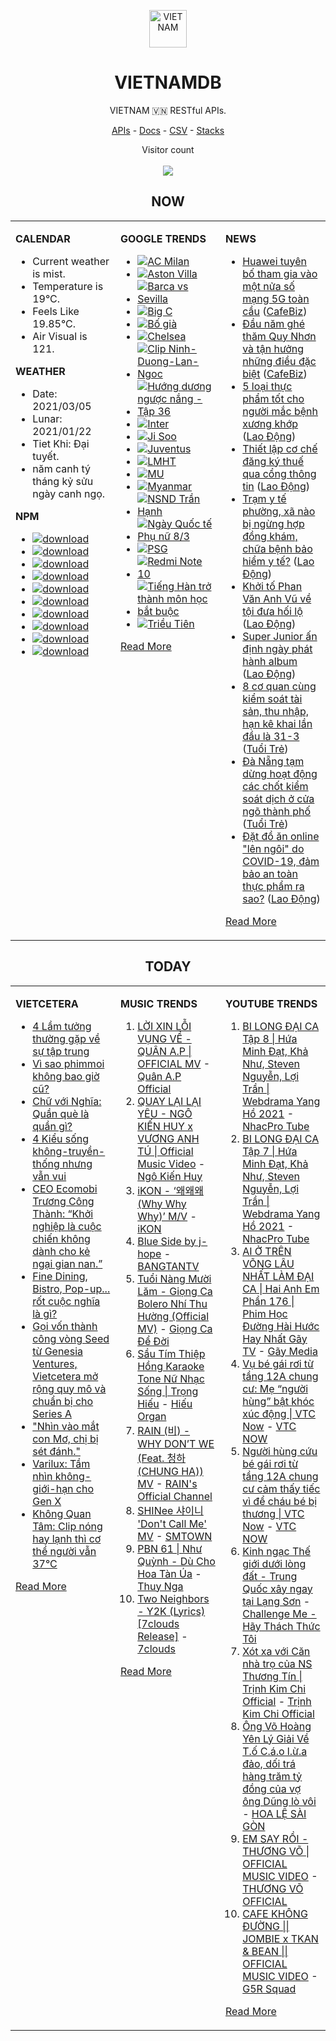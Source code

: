<p align="center"><img src="https://raw.githubusercontent.com/vietnamdb/vietnamdb/master/images/profile/avatar.png" alt="VIETNAM" height="60"/></p>
<h1 align="center">VIETNAMDB</h1>
<p align="center">VIETNAM 🇻🇳 RESTful APIs.</p>
<p align="center">
  <a href="https://vietnamdb.herokuapp.com/api">APIs</a> -
  <a href="https://vietnamdb.github.io/#/">Docs</a> -
  <a href="https://github.com/vietnamdb/vietnamdb/tree/master/docs">CSV</a> -
  <a href="https://github.com/vietnamdb/vietnamdb/tree/master/docs/stacks">Stacks</a>
</p>
<p align="center"> 
  Visitor count<br><br>
  <img src="https://profile-counter.glitch.me/vietnamdb/count.svg" />
</p>


<h2 align="center">NOW</h2>

<table style="width:100%"><tbody style="width:100%"><tr><td valign="top" width="33%">

**CALENDAR**

- Current weather is mist.
- Temperature is 19°C.
- Feels Like 19.85°C.
- Air Visual is 121.

**WEATHER**

- Date: 2021/03/05
- Lunar: 2021/01/22
- Tiet Khi: Đại tuyết.
- năm canh tý tháng kỷ sửu ngày canh ngọ.

**NPM**

- [![download](https://img.shields.io/npm/dm/giaohangnhanh.svg?style=flat-square&label=giaohangnhanh&color=red)](https://www.npmjs.com/package/giaohangnhanh)
- [![download](https://img.shields.io/npm/dm/onepay.svg?style=flat-square&label=onepay&color=red)](https://www.npmjs.com/package/onepay)
- [![download](https://img.shields.io/npm/dm/vietcetera.svg?style=flat-square&label=vietcetera&color=red)](https://www.npmjs.com/package/vietcetera)
- [![download](https://img.shields.io/npm/dm/vietnambanks.svg?style=flat-square&label=vietnambanks&color=red)](https://www.npmjs.com/package/vietnambanks)
- [![download](https://img.shields.io/npm/dm/vietnamgovernment.svg?style=flat-square&label=vietnamgovernment&color=red)](https://www.npmjs.com/package/vietnamgovernment)
- [![download](https://img.shields.io/npm/dm/vietnamnews.svg?style=flat-square&label=vietnamnews&color=red)](https://www.npmjs.com/package/vietnamnews)
- [![download](https://img.shields.io/npm/dm/vnapis.svg?style=flat-square&label=vnapis&color=red)](https://www.npmjs.com/package/vnapis)
- [![download](https://img.shields.io/npm/dm/vnpay.svg?style=flat-square&label=vnpay&color=red)](https://www.npmjs.com/package/vnpay)
- [![download](https://img.shields.io/npm/dm/vtcpay.svg?style=flat-square&label=vtcpay&color=red)](https://www.npmjs.com/package/vtcpay)
- [![download](https://img.shields.io/npm/dm/zalopay.svg?style=flat-square&label=zalopay&color=red)](https://www.npmjs.com/package/zalopay)

</td><td valign="top" width="33%">

**GOOGLE TRENDS**

- [![AC Milan](https://img.shields.io/static/v1?label=AC%20Milan&message=google&color=red&style=flat-square)](https://www.google.com/search?q=AC%20Milan)
- [![Aston Villa](https://img.shields.io/static/v1?label=Aston%20Villa&message=google&color=red&style=flat-square)](https://www.google.com/search?q=Aston%20Villa)
- [![Barca vs Sevilla](https://img.shields.io/static/v1?label=Barca%20vs%20Sevilla&message=google&color=red&style=flat-square)](https://www.google.com/search?q=Barca%20vs%20Sevilla)
- [![Big C](https://img.shields.io/static/v1?label=Big%20C&message=google&color=red&style=flat-square)](https://www.google.com/search?q=Big%20C)
- [![Bố già](https://img.shields.io/static/v1?label=B%E1%BB%91%20gi%C3%A0&message=google&color=red&style=flat-square)](https://www.google.com/search?q=B%E1%BB%91%20gi%C3%A0)
- [![Chelsea](https://img.shields.io/static/v1?label=Chelsea&message=google&color=red&style=flat-square)](https://www.google.com/search?q=Chelsea)
- [![Clip Ninh-Duong-Lan-Ngoc](https://img.shields.io/static/v1?label=Clip%20Ninh-Duong-Lan-Ngoc&message=google&color=red&style=flat-square)](https://www.google.com/search?q=Clip%20Ninh-Duong-Lan-Ngoc)
- [![Hướng dương ngược nắng - Tập 36](https://img.shields.io/static/v1?label=H%C6%B0%E1%BB%9Bng%20d%C6%B0%C6%A1ng%20ng%C6%B0%E1%BB%A3c%20n%E1%BA%AFng%20-%20T%E1%BA%ADp%2036&message=google&color=red&style=flat-square)](https://www.google.com/search?q=H%C6%B0%E1%BB%9Bng%20d%C6%B0%C6%A1ng%20ng%C6%B0%E1%BB%A3c%20n%E1%BA%AFng%20-%20T%E1%BA%ADp%2036)
- [![Inter](https://img.shields.io/static/v1?label=Inter&message=google&color=red&style=flat-square)](https://www.google.com/search?q=Inter)
- [![Ji Soo](https://img.shields.io/static/v1?label=Ji%20Soo&message=google&color=red&style=flat-square)](https://www.google.com/search?q=Ji%20Soo)
- [![Juventus](https://img.shields.io/static/v1?label=Juventus&message=google&color=red&style=flat-square)](https://www.google.com/search?q=Juventus)
- [![LMHT](https://img.shields.io/static/v1?label=LMHT&message=google&color=red&style=flat-square)](https://www.google.com/search?q=LMHT)
- [![MU](https://img.shields.io/static/v1?label=MU&message=google&color=red&style=flat-square)](https://www.google.com/search?q=MU)
- [![Myanmar](https://img.shields.io/static/v1?label=Myanmar&message=google&color=red&style=flat-square)](https://www.google.com/search?q=Myanmar)
- [![NSND Trần Hạnh](https://img.shields.io/static/v1?label=NSND%20Tr%E1%BA%A7n%20H%E1%BA%A1nh&message=google&color=red&style=flat-square)](https://www.google.com/search?q=NSND%20Tr%E1%BA%A7n%20H%E1%BA%A1nh)
- [![Ngày Quốc tế Phụ nữ 8/3](https://img.shields.io/static/v1?label=Ng%C3%A0y%20Qu%E1%BB%91c%20t%E1%BA%BF%20Ph%E1%BB%A5%20n%E1%BB%AF%208/3&message=google&color=red&style=flat-square)](https://www.google.com/search?q=Ng%C3%A0y%20Qu%E1%BB%91c%20t%E1%BA%BF%20Ph%E1%BB%A5%20n%E1%BB%AF%208/3)
- [![PSG](https://img.shields.io/static/v1?label=PSG&message=google&color=red&style=flat-square)](https://www.google.com/search?q=PSG)
- [![Redmi Note 10](https://img.shields.io/static/v1?label=Redmi%20Note%2010&message=google&color=red&style=flat-square)](https://www.google.com/search?q=Redmi%20Note%2010)
- [![Tiếng Hàn trở thành môn học bắt buộc](https://img.shields.io/static/v1?label=Ti%E1%BA%BFng%20H%C3%A0n%20tr%E1%BB%9F%20th%C3%A0nh%20m%C3%B4n%20h%E1%BB%8Dc%20b%E1%BA%AFt%20bu%E1%BB%99c&message=google&color=red&style=flat-square)](https://www.google.com/search?q=Ti%E1%BA%BFng%20H%C3%A0n%20tr%E1%BB%9F%20th%C3%A0nh%20m%C3%B4n%20h%E1%BB%8Dc%20b%E1%BA%AFt%20bu%E1%BB%99c)
- [![Triều Tiên](https://img.shields.io/static/v1?label=Tri%E1%BB%81u%20Ti%C3%AAn&message=google&color=red&style=flat-square)](https://www.google.com/search?q=Tri%E1%BB%81u%20Ti%C3%AAn)

[Read More](https://trends.google.com/trends/?geo=VN)

</td><td valign="top" width="33%">

**NEWS**

- [Huawei tuyên bố tham gia vào một nửa số mạng 5G toàn cầu](https://cafebiz.vn/huawei-tuyen-bo-tham-gia-vao-mot-nua-so-mang-5g-toan-cau-20210305091203904.chn) ([CafeBiz](https://cafebiz.vn))
- [Đầu năm ghé thăm Quy Nhơn và tận hưởng những điều đặc biệt](https://cafebiz.vn/dau-nam-ghe-tham-quy-nhon-va-tan-huong-nhung-dieu-dac-biet-20210304111623382.chn) ([CafeBiz](https://cafebiz.vn))
- [5 loại thực phẩm tốt cho người mắc bệnh xương khớp](https://laodong.vn/suc-khoe/5-loai-thuc-pham-tot-cho-nguoi-mac-benh-xuong-khop-885777.ldo) ([Lao Động](https://laodong.vn))
- [Thiết lập cơ chế đăng ký thuế qua cổng thông tin](https://laodong.vn/kinh-te/thiet-lap-co-che-dang-ky-thue-qua-cong-thong-tin-885888.ldo) ([Lao Động](https://laodong.vn))
- [Trạm y tế phường, xã nào bị ngừng hợp đồng khám, chữa bệnh bảo hiểm y tế?](https://laodong.vn/ban-doc/tram-y-te-phuong-xa-nao-bi-ngung-hop-dong-kham-chua-benh-bao-hiem-y-te-885958.ldo) ([Lao Động](https://laodong.vn))
- [Khởi tố Phan Văn Anh Vũ về tội đưa hối lộ](https://laodong.vn/phap-luat/khoi-to-phan-van-anh-vu-ve-toi-dua-hoi-lo-885998.ldo) ([Lao Động](https://laodong.vn))
- [Super Junior ấn định ngày phát hành album](https://laodong.vn/giai-tri/super-junior-an-dinh-ngay-phat-hanh-album-885966.ldo) ([Lao Động](https://laodong.vn))
- [8 cơ quan cùng kiểm soát tài sản, thu nhập, hạn kê khai lần đầu là 31-3](https://tuoitre.vn/8-co-quan-cung-kiem-soat-tai-san-thu-nhap-han-ke-khai-lan-dau-la-31-3-2021030507591231.htm) ([Tuổi Trẻ](https://tuoitre.vn))
- [Đà Nẵng tạm dừng hoạt động các chốt kiểm soát dịch ở cửa ngõ thành phố](https://tuoitre.vn/da-nang-tam-dung-hoat-dong-cac-chot-kiem-soat-dich-o-cua-ngo-thanh-pho-20210305101510361.htm) ([Tuổi Trẻ](https://tuoitre.vn))
- [Đặt đồ ăn online &quot;lên ngôi&quot; do COVID-19, đảm bảo an toàn thực phẩm ra sao?](https://laodong.vn/video-thoi-su/dat-do-an-online-len-ngoi-do-covid-19-dam-bao-an-toan-thuc-pham-ra-sao-885843.ldo) ([Lao Động](https://laodong.vn))

[Read More](docs/news/README.md)

</td></tr></tbody></table>

<h2 align="center">TODAY</h2>

<table style="width:100%"><tbody style="width:100%"><tr><td valign="top" width="33%">

**VIETCETERA**

- [4 Lầm tưởng thường gặp về sự tập trung](https://vietcetera.com/vn/4-lam-tuong-thuong-gap-ve-su-tap-trung)
- [Vì sao phimmoi không bao giờ cũ?](https://vietcetera.com/vn/vi-sao-phimmoi-khong-bao-gio-cu)
- [Chữ với Nghĩa: Quần què là quần gì?](https://vietcetera.com/vn/chu-voi-nghia-quan-que-la-cai-quan-hoe)
- [4 Kiểu sống không-truyền-thống nhưng vẫn vui](https://vietcetera.com/vn/4-kieu-song-khong-truyen-thong-nhung-van-vui)
- [CEO Ecomobi Trương Công Thành: “Khởi nghiệp là cuộc chiến không dành cho kẻ ngại gian nan.” ](https://vietcetera.com/vn/ceo-ecomobi-truong-cong-thanh-khoi-nghiep-la-cuoc-chien-khong-danh-cho-ke-ngai-gian-nan)
- [Fine Dining, Bistro, Pop-up... rốt cuộc nghĩa là gì?](https://vietcetera.com/vn/fine-dining-casual-bistro-nghia-la-gi)
- [Gọi vốn thành công vòng Seed từ Genesia Ventures, Vietcetera mở rộng quy mô và chuẩn bị cho Series A](https://vietcetera.com/vn/goi-von-thanh-cong-vong-seed-tu-genesia-ventures-vietcetera-mo-rong-quy-mo-va-chuan-bi-cho-series-a)
- ["Nhìn vào mắt con Mơ, chị bị sét đánh."](https://vietcetera.com/vn/nghe-don-kit-meo-hoi)
- [Varilux: Tầm nhìn không-giới-hạn cho Gen X ](https://vietcetera.com/vn/varilux-tam-nhin-khong-gioi-han-cho-gen-x)
- [Không Quan Tâm: Clip nóng hay lạnh thì cơ thể người vẫn 37°C](https://vietcetera.com/vn/khong-quan-tam-nhung-van-de-dang-sau-hai-chu-xin-link)

[Read More](https://vietcetera.com/)

</td><td valign="top" width="33%">

**MUSIC TRENDS**

01. [LỜI XIN LỖI VỤNG VỀ - QUÂN A.P | OFFICIAL MV](https://www.youtube.com/watch?v=LhTwcqI71n0) - [Quân A.P Official](https://www.youtube.com/channel/UCXKnIgvBwPV6G-uT7gBXhcA)
02. [QUAY LẠI LẠI YÊU - NGÔ KIẾN HUY x VƯƠNG ANH TÚ | Official Music Video](https://www.youtube.com/watch?v=93WhpRfkkBk) - [Ngô Kiến Huy](https://www.youtube.com/channel/UCNN7Q7sx5lsivqDf22I7Itw)
03. [iKON - ‘왜왜왜 (Why Why Why)’ M/V](https://www.youtube.com/watch?v=DslHQto2V7I) - [iKON](https://www.youtube.com/channel/UCWxCyZibDIWIrGIgP25mbfw)
04. [Blue Side by j-hope](https://www.youtube.com/watch?v=OZD_EU_hMUQ) - [BANGTANTV](https://www.youtube.com/channel/UCLkAepWjdylmXSltofFvsYQ)
05. [Tuổi Nàng Mười Lăm - Giọng Ca Bolero Nhí Thu Hường (Official MV)](https://www.youtube.com/watch?v=qodYHeNYvtk) - [Giọng Ca Để Đời](https://www.youtube.com/channel/UCwZ2ZaFfTusqV_MGMHUnEsg)
06. [Sầu Tím Thiệp Hồng Karaoke Tone Nữ Nhạc Sống | Trọng Hiếu](https://www.youtube.com/watch?v=BRMjeHz412Q) - [Hiếu Organ](https://www.youtube.com/channel/UCWEYgC77_ZlbDxStQyzOwfA)
07. [RAIN (비) - WHY DON’T WE (Feat. 청하 (CHUNG HA)) MV](https://www.youtube.com/watch?v=srWfDwiRVgQ) - [RAIN's Official Channel](https://www.youtube.com/channel/UCxXgIeE5hxWxHG6dz9Scg2w)
08. [SHINee 샤이니 'Don't Call Me' MV](https://www.youtube.com/watch?v=p6OoY6xneI0) - [SMTOWN](https://www.youtube.com/channel/UCEf_Bc-KVd7onSeifS3py9g)
09. [PBN 61 | Như Quỳnh - Dù Cho Hoa Tàn Úa](https://www.youtube.com/watch?v=ig8vOipF9Rs) - [Thuy Nga](https://www.youtube.com/channel/UC7nMrW3baKp0dA5Tz9ulVYQ)
10. [Two Neighbors - Y2K (Lyrics) [7clouds Release]](https://www.youtube.com/watch?v=kSd8DVnJhWI) - [7clouds](https://www.youtube.com/channel/UCNqFDjYTexJDET3rPDrmJKg)

[Read More](https://www.youtube.com/feed/trending?bp=4gIuCggvbS8wNHJsZhIiUExGZ3F1TG5MNTlhbW42X05FZFc5TGswZDdXZWVST0Q2VA%3D%3D)

</td><td valign="top" width="33%">

**YOUTUBE TRENDS**

01. [BI LONG ĐẠI CA Tập 8 | Hứa Minh Đạt, Khả Như, Steven Nguyễn, Lợi Trần | Webdrama Yang Hồ 2021](https://www.youtube.com/watch?v=UXa992qrMv0) - [NhacPro Tube](https://www.youtube.com/channel/UCBZjBKNMZoFih4ubdiIDWLw)
02. [BI LONG ĐẠI CA Tập 7 | Hứa Minh Đạt, Khả Như, Steven Nguyễn, Lợi Trần | Webdrama Yang Hồ 2021](https://www.youtube.com/watch?v=t_93XyujFLg) - [NhacPro Tube](https://www.youtube.com/channel/UCBZjBKNMZoFih4ubdiIDWLw)
03. [AI Ở TRÊN VÕNG LÂU NHẤT LÀM ĐẠI CA | Hai Anh Em Phần 176 | Phim Học Đường Hài Hước Hay Nhất Gãy TV](https://www.youtube.com/watch?v=1jTlsqadb9M) - [Gãy Media](https://www.youtube.com/channel/UCTp_WPPxWCjdlXK9kqzxm0A)
04. [Vụ bé gái rơi từ tầng 12A chung cư: Mẹ “người hùng” bật khóc xúc động | VTC Now](https://www.youtube.com/watch?v=LmwjBu-WBgQ) - [VTC NOW](https://www.youtube.com/channel/UCL9-pEHNBs3N4r2bMoXdLJA)
05. [Người hùng cứu bé gái rơi từ tầng 12A chung cư cảm thấy tiếc vì để cháu bé bị thương | VTC Now](https://www.youtube.com/watch?v=-FDDWF4y6vc) - [VTC NOW](https://www.youtube.com/channel/UCL9-pEHNBs3N4r2bMoXdLJA)
06. [Kinh ngạc Thế giới dưới lòng đất - Trung Quốc xây ngay tại Lạng Sơn](https://www.youtube.com/watch?v=mpuudi8AMIU) - [Challenge Me - Hãy Thách Thức Tôi](https://www.youtube.com/channel/UCkG3QIDOyl6HF7EYudJ3JJg)
07. [Xót xa với Căn nhà trọ của NS Thương Tín | Trịnh Kim Chi Official](https://www.youtube.com/watch?v=f4tB1LJSgLw) - [Trịnh Kim Chi Official](https://www.youtube.com/channel/UCGEkSDuWgWwRZVZfi3gP1pw)
08. [Ông Võ Hoàng Yên Lý Giải Về T.ố C.á.o l.ừ.a đảo, dối trá hàng trăm tỷ đồng của vợ ông Dũng lò vôi](https://www.youtube.com/watch?v=G7PQbh2Ob4E) - [HOA LỆ SÀI GÒN](https://www.youtube.com/channel/UCJ7fUfDLagCvZGv0uD4shQA)
09. [EM SAY RỒI - THƯƠNG VÕ | OFFICIAL MUSIC VIDEO](https://www.youtube.com/watch?v=h4k1OMjLrUQ) - [THƯƠNG VÕ OFFICIAL](https://www.youtube.com/channel/UCSCSop9yGxDHz0kuyCKwUhQ)
10. [CAFE KHÔNG ĐƯỜNG || JOMBIE x TKAN & BEAN || OFFICIAL MUSIC VIDEO](https://www.youtube.com/watch?v=LImkI9UvJCY) - [G5R Squad](https://www.youtube.com/channel/UCqamjdcGALEjPreSrxwK9IQ)

[Read More](https://www.youtube.com/feed/trending)

</td></tr></tbody></table>
